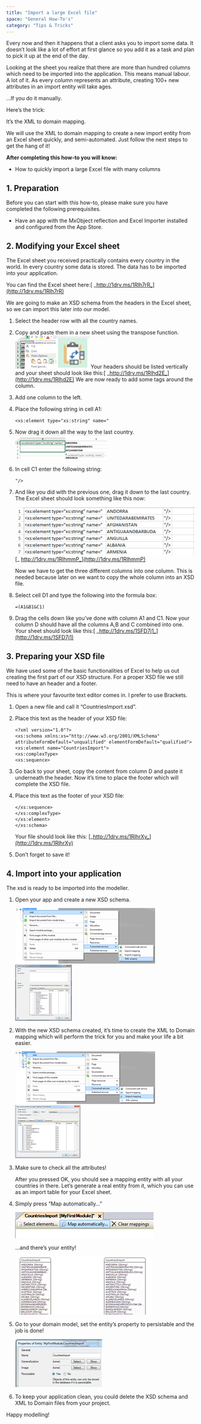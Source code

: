 ```yaml
---
title: "Import a large Excel file"
space: "General How-To's"
category: "Tips & Tricks"
---
```

Every now and then it happens that a client asks you to import some data. It doesn’t look like a lot of effort at first glance so you add it as a task and plan to pick it up at the end of the day.

Looking at the sheet you realize that there are more than hundred columns which need to be imported into the application. This means manual labour. A lot of it. As every column represents an attribute, creating 100+ new attributes in an import entity will take ages.

…If you do it manually.

Here’s the trick:

It’s the XML to domain mapping.

We will use the XML to domain mapping to create a new import entity from an Excel sheet quickly, and semi-automated. Just follow the next steps to get the hang of it!

**After completing this how-to you will know:**

*   How to quickly import a large Excel file with many columns

## 1. Preparation

Before you can start with this how-to, please make sure you have completed the following prerequisites.

*   Have an app with the MxObject reflection and Excel Importer installed and configured from the App Store.

## 2\. Modifying your Excel sheet

The Excel sheet you received practically contains every country in the world. In every country some data is stored. The data has to be imported into your application.

You can find the Excel sheet here:[ _http://1drv.ms/1Rlh7rR_](http://1drv.ms/1Rlh7rR)

We are going to make an XSD schema from the headers in the Excel sheet, so we can import this later into our model.

1.  Select the header row with all the country names.
2.  Copy and paste them in a new sheet using the transpose function.
     ![](attachments/19202606/19398887.png)![](attachments/19202606/19398888.png)
    Your headers should be listed vertically and your sheet should look like this:[ _http://1drv.ms/1Rlhd2E_](http://1drv.ms/1Rlhd2E)
    We are now ready to add some tags around the column.
3.  Add one column to the left.
4.  Place the following string in cell A1:

    ```text
    <xs:element type="xs:string" name="
    ```

5.  Now drag it down all the way to the last country.
    ![](attachments/19202606/19398889.png)

6.  In cell C1 enter the following string:

    ```text
    "/>
    ```

7.  And like you did with the previous one, drag it down to the last country. The Excel sheet should look something like this now:

    ![](attachments/19202606/19398890.png)[_
    http://1drv.ms/1RlhmmP_](http://1drv.ms/1RlhmmP)

    Now we have to get the three different columns into one column. This is needed because later on we want to copy the whole column into an XSD file.
8.  Select cell D1 and type the following into the formula box:

    ```text
    =(A1&B1&C1)
    ```

9.  Drag the cells down like you’ve done with column A1 and C1\. Now your column D should have all the columns A,B and C combined into one. Your sheet should look like this:[ _http://1drv.ms/1SFD7j1_](http://1drv.ms/1SFD7j1)

## 3\. Preparing your XSD file

We have used some of the basic functionalities of Excel to help us out creating the first part of our XSD structure. For a proper XSD file we still need to have an header and a footer.

This is where your favourite text editor comes in. I prefer to use Brackets.

1.  Open a new file and call it “CountriesImport.xsd”.
2.  Place this text as the header of your XSD file:

    ```text
    <?xml version="1.0"?>
    <xs:schema xmlns:xs="http://www.w3.org/2001/XMLSchema" attributeFormDefault="unqualified" elementFormDefault="qualified">
    <xs:element name="CountriesImport">
    <xs:complexType>
    <xs:sequence>
    ```

3.  Go back to your sheet, copy the content from column D and paste it underneath the header.
    Now it’s time to place the footer which will complete the XSD file. 
4.  Place this text as the footer of your XSD file:

    ```text
    </xs:sequence>
    </xs:complexType>
    </xs:element>
    </xs:schema>
    ```

    Your file should look like this:
    [_http://1drv.ms/1RlhrXy_](http://1drv.ms/1RlhrXy)

5.  Don’t forget to save it!

## 4\. Import into your application

The xsd is ready to be imported into the modeller.

1.  Open your app and create a new XSD schema.

     ![](attachments/19202606/19398893.png)![](attachments/19202606/19398894.png)
2.  With the new XSD schema created, it’s time to create the XML to Domain mapping which will perform the trick for you and make your life a bit easier.

     ![](attachments/19202606/19398895.png)![](attachments/19202606/19398896.png)
3.  Make sure to check all the attributes!

    After you pressed OK, you should see a mapping entity with all your countries in there. Let’s generate a real entity from it, which you can use as an import table for your Excel sheet.
4.  Simply press “Map automatically…”

    ![](attachments/19202606/19398897.png)

    …and there’s your entity!

     ![](attachments/19202606/19398898.png)
5.  Go to your domain model, set the entity’s property to persistable and the job is done!

    ![](attachments/19202606/19398899.png)
6.  To keep your application clean, you could delete the XSD schema and XML to Domain files from your project.

Happy modelling!
